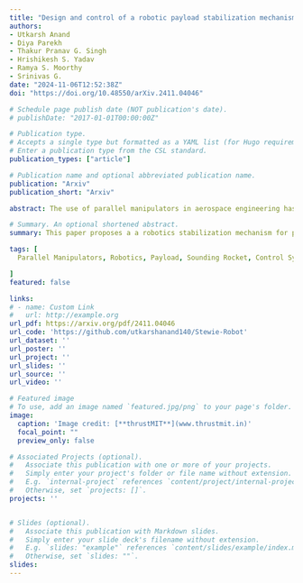 ```yaml
---
title: "Design and control of a robotic payload stabilization mechanism for rocket flights"
authors:
- Utkarsh Anand
- Diya Parekh
- Thakur Pranav G. Singh
- Hrishikesh S. Yadav
- Ramya S. Moorthy
- Srinivas G.
date: "2024-11-06T12:52:38Z"
doi: "https://doi.org/10.48550/arXiv.2411.04046"

# Schedule page publish date (NOT publication's date).
# publishDate: "2017-01-01T00:00:00Z"

# Publication type.
# Accepts a single type but formatted as a YAML list (for Hugo requirements).
# Enter a publication type from the CSL standard.
publication_types: ["article"]

# Publication name and optional abbreviated publication name.
publication: "Arxiv"
publication_short: "Arxiv"

abstract: The use of parallel manipulators in aerospace engineering has gained significant attention due to their ability to provide improved stability and precision. This paper presents the design, control, and analysis of 'STEWIE', which is a three-degree-of-freedom (DoF) parallel manipulator robot developed by members of the thrustMIT rocketry team, as a payload stabilization mechanism for their sounding rocket, 'Altair'. The goal of the robot was to demonstrate the attitude control of the parallel plate against the continuous change in orientation experienced by the rocket during its flight, stabilizing the payloads. At the same time, the high gravitational forces (G-forces) and vibrations experienced by the sounding rocket are counteracted. A novel design of the mechanism, inspired by a standard Stewart platform, is proposed which was down-scaled to fit inside a 4U CubeSat within its space constraints. The robot uses three micro servo motors to actuate the links that control the alignment of the parallel plate. In addition to the actuation mechanism, a robust control system for its manipulation was developed for the robot. The robot represents a significant advancement in the field of space robotics in the aerospace industry by demonstrating the successful implementation of complex robotic mechanisms in small, confined spaces such as CubeSats, which are standard form factors for large payloads in the aerospace industry.

# Summary. An optional shortened abstract.
summary: This paper proposes a a robotics stabilization mechanism for payloads in sounding rockets. 

tags: [
  Parallel Manipulators, Robotics, Payload, Sounding Rocket, Control Systems, Kinematics

]
featured: false

links:
# - name: Custom Link
#   url: http://example.org
url_pdf: https://arxiv.org/pdf/2411.04046
url_code: 'https://github.com/utkarshanand140/Stewie-Robot'
url_dataset: ''
url_poster: ''
url_project: ''
url_slides: ''
url_source: ''
url_video: ''

# Featured image
# To use, add an image named `featured.jpg/png` to your page's folder. 
image:
  caption: 'Image credit: [**thrustMIT**](www.thrustmit.in)'
  focal_point: ""
  preview_only: false

# Associated Projects (optional).
#   Associate this publication with one or more of your projects.
#   Simply enter your project's folder or file name without extension.
#   E.g. `internal-project` references `content/project/internal-project/index.md`.
#   Otherwise, set `projects: []`.
projects: ''


# Slides (optional).
#   Associate this publication with Markdown slides.
#   Simply enter your slide deck's filename without extension.
#   E.g. `slides: "example"` references `content/slides/example/index.md`.
#   Otherwise, set `slides: ""`.
slides: 
---
```


<!-- {{% callout note %}}
Create your slides in Markdown - click the *Slides* button to check out the example.
{{% /callout %}} -->

<!-- Add the publication's **full text** or **supplementary notes** here. You can use rich formatting such as including [code, math, and images](https://docs.hugoblox.com/content/writing-markdown-latex/). -->

